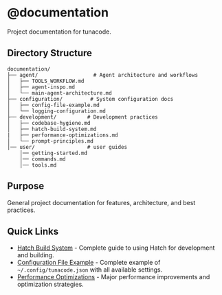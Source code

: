 # @documentation

Project documentation for tunacode.

## Directory Structure

```
documentation/
├── agent/                  # Agent architecture and workflows
│   ├── TOOLS_WORKFLOW.md
│   ├── agent-inspo.md
│   └── main-agent-architecture.md
├── configuration/         # System configuration docs
│   ├── config-file-example.md
│   └── logging-configuration.md
├── development/          # Development practices
│   ├── codebase-hygiene.md
│   ├── hatch-build-system.md
|   ├── performance-optimizations.md
│   └── prompt-principles.md
│── user/                 # user guides
    │── getting-started.md
    │── commands.md
    │── tools.md
```

## Purpose

General project documentation for features, architecture, and best practices.

## Quick Links

- [Hatch Build System](development/hatch-build-system.md) - Complete guide to using Hatch for development and building.
- [Configuration File Example](configuration/config-file-example.md) - Complete example of `~/.config/tunacode.json` with all available settings.
- [Performance Optimizations](development/performance-optimizations.md) - Major performance improvements and optimization strategies.
